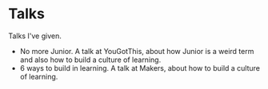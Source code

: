# Talks

Talks I've given.

- No more Junior. A talk at YouGotThis, about how Junior is a weird term and also how to build a culture of learning.
- 6 ways to build in learning. A talk at Makers, about how to build a culture of learning.